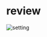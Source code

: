 # review
![setting](https://user-images.githubusercontent.com/74331457/114281889-4e2c2600-9a41-11eb-89d5-d82eea4c40a3.jpg)

